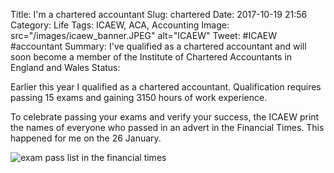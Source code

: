 Title: I'm a chartered accountant
Slug: chartered
Date: 2017-10-19 21:56
Category: Life 
Tags: ICAEW, ACA, Accounting
Image: src="/images/icaew_banner.JPEG" alt="ICAEW" 
Tweet: #ICAEW #accountant
Summary: I've qualified as a chartered accountant and will soon become a member of the Institute of Chartered Accountants in England and Wales
Status:

Earlier this year I qualified as a chartered accountant. Qualification requires passing 15 exams and gaining 3150 hours of work experience. 

To celebrate passing your exams and verify your success, the ICAEW print the names of everyone who passed in an advert in the Financial Times. This happened for me on the 26 January.

![exam pass list in the financial times]({filename}../images/exam_pass_list.jpg)
